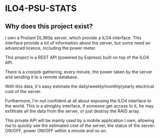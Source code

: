 # ILO4-PSU-STATS

## Why does this project exist?

I own a Proliant DL360p server, which provide a ILO4 interface. This interface provide a lot of information about the server, but some need an advanced licence, including the power meter.

This project is a REST API (powered by Express) built on top of the ILO4 API.

There is a cronjob gathering, every minute, the power taken by the server and sending it to a remote database.

With this data, it's easy estimate the daily/weekly/monthly/yearly electrical cost of the server.

Furthermore, I'm not confident at all about exposing the ILO4 interface to the world. This is a almighty interface, if someone get access to it, he may exfiltrate all the data from the server, or just destroy the RAID array.

This private API will be mainly used by a mobile application I own, allowing me to quickly see the estimated cost of the server, the status of the server: ON/OFF, power ON/OFF within a minute and so on.